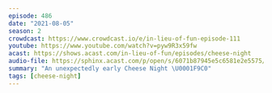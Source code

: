 ```yaml
---
episode: 486
date: "2021-08-05"
season: 2
crowdcast: https://www.crowdcast.io/e/in-lieu-of-fun-episode-111
youtube: https://www.youtube.com/watch?v=pyw9R3x59fw
acast: https://shows.acast.com/in-lieu-of-fun/episodes/cheese-night
audio-file: https://sphinx.acast.com/p/open/s/6071b87945e5c6581e2e5575/e/610e7f9069ea9c001401c239/media.mp3
summary: "An unexpectedly early Cheese Night \U0001F9C0"
tags: [cheese-night]
---
```

